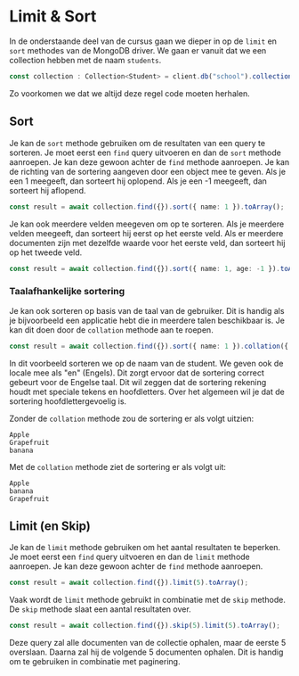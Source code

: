# Limit & Sort

In de onderstaande deel van de cursus gaan we dieper in op de `limit` en `sort` methodes van de MongoDB driver. We gaan er vanuit dat we een collection hebben met de naam `students`. 

```typescript
const collection : Collection<Student> = client.db("school").collection<Student>("students");
```

Zo voorkomen we dat we altijd deze regel code moeten herhalen.

## Sort 

Je kan de `sort` methode gebruiken om de resultaten van een query te sorteren. Je moet eerst een `find` query uitvoeren en dan de `sort` methode aanroepen. Je kan deze gewoon achter de `find` methode aanroepen. Je kan de richting van de sortering aangeven door een object mee te geven. Als je een 1 meegeeft, dan sorteert hij oplopend. Als je een -1 meegeeft, dan sorteert hij aflopend. 

```typescript
const result = await collection.find({}).sort({ name: 1 }).toArray();
```

Je kan ook meerdere velden meegeven om op te sorteren. Als je meerdere velden meegeeft, dan sorteert hij eerst op het eerste veld. Als er meerdere documenten zijn met dezelfde waarde voor het eerste veld, dan sorteert hij op het tweede veld. 

```typescript
const result = await collection.find({}).sort({ name: 1, age: -1 }).toArray();
```

### Taalafhankelijke sortering

Je kan ook sorteren op basis van de taal van de gebruiker. Dit is handig als je bijvoorbeeld een applicatie hebt die in meerdere talen beschikbaar is. Je kan dit doen door de `collation` methode aan te roepen. 

```typescript
const result = await collection.find({}).sort({ name: 1 }).collation({ locale: "en" }).toArray();
```

In dit voorbeeld sorteren we op de naam van de student. We geven ook de locale mee als "en" (Engels). Dit zorgt ervoor dat de sortering correct gebeurt voor de Engelse taal. Dit wil zeggen dat de sortering rekening houdt met speciale tekens en hoofdletters. Over het algemeen wil je dat de sortering hoofdlettergevoelig is.

Zonder de `collation` methode zou de sortering er als volgt uitzien:

```
Apple
Grapefruit
banana
```

Met de `collation` methode ziet de sortering er als volgt uit:

```
Apple
banana
Grapefruit
```

## Limit (en Skip)

Je kan de `limit` methode gebruiken om het aantal resultaten te beperken. Je moet eerst een `find` query uitvoeren en dan de `limit` methode aanroepen. Je kan deze gewoon achter de `find` methode aanroepen. 

```typescript
const result = await collection.find({}).limit(5).toArray();
```

Vaak wordt de `limit` methode gebruikt in combinatie met de `skip` methode. De `skip` methode slaat een aantal resultaten over. 

```typescript
const result = await collection.find({}).skip(5).limit(5).toArray();
```

Deze query zal alle documenten van de collectie ophalen, maar de eerste 5 overslaan. Daarna zal hij de volgende 5 documenten ophalen. Dit is handig om te gebruiken in combinatie met paginering.